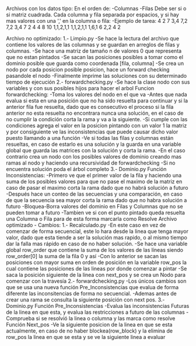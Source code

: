 Archivos con los datos tipo:
  En el orden de:
    -Columnas
    -Filas
  Debe ser si o si matriz cuadrada.
  Cada columna y fila separada por espacios, y si hay mas valores con una ',' en la columna o fila:
    -Ejemplo de tarea:
      4 2 7 3,4 7,2 7,2 3,4 7 2 4
      4 8 10 1,1,2,1,1 1,1,2,1,1 1,6,1 6 2,2 4 2

Archivo no optimizado:
  1.- Limpio.py 
    -Se hace la lectura del archivo que contiene los valores de las columnas y se guardan en arreglos de filas y columnas.
    -Se hace una matriz de tamaño n de valores 0 que representa que no estan pintados
    -Se sacan las posiciones posibles a tomar como el dominio posible que guarda como coordenada [fila, columna]
    -Se crea un nodo por cada posicion posible posicion, hace un forward checking pasandole el nodo
    -Finalmente imprime las soluciones con su determinado tiempo de ejecución
  2.- forwardchecking.py
    -Se hace la clase nodo con sus variables y con sus posibles hijos para hacer el arbol
    Funcion forwardchecking:
      -Toma los valores del nodo en el que va
      -Antes que nada evalua si esta en una posición que no ha sido resuelta para continuar y si la anterior fila fue resuelta, dado que es consecutivo el proceso si la fila anterior no esta resuelta no encontrara nunca una solución, en el caso de no cumplir la condición corta la rama y va a la siguiente.
      -Si cumple con las condiciones agrega el valor en la posicion pintando con un valor 1 la matriz y por consiguiente ve las inconsistencias que puede causar dicho valor puesto llamando a una función
      -Ve si todas las filas y columnas están resueltas, en caso de estarlo es una solución y la guarda en una variable global que guarda las matrices con la solución y corta la rama.
      -En el caso contrario crea un nodo con los posibles valores de dominio creando mas ramas al nodo y haciendo una recursividad de forwardchecking
      -Si no encuentra solución poda el árbol completo
  3.- Dominio.py
    Función Inconsistencias:
      -Primero ve que el primer valor de la fila y haciendo una suma de los posibles valores para que no pase el maximo de la matriz en caso de pasar el maximo corta la rama dado que no habrá solución a futuro
      -Después hace un conteo de las secuencias y una comparación, en caso de que la secuencia sea mayor corta la rama dado que no habra solución a futuro
      -Bloquea-Borra valores del dominio en Filas y Columnas que no se pueden tomar a futuro 
      -Tambien ve si con el punto pintado queda resuelta una Columna o Fila para de esta forma marcarla como Resolve
Archivo optimizado - Cambios:
  1.- Recalculado.py
    -En este caso en vez de comenzar de forma secuencial, este lo hara desde la linea que tenga mayor valor, dado que esta tiende a ser la solución mas rapido, o al mismo tiempo dar la falla mas rápido en caso de no haber solución.
    -Se hace una variable global row_order que contiene la suma de los valores de las líneas siendo row_order[0] la suma de la fila 0 y así
    -Con lo anterior se sacan las posiciones con mayor suma en orden de posición en la variable row_pos la cual contiene las posiciones de las lineas por donde comenzar a pintar
    -Se saca la posición siguiente de la linea con next_pos y se crea un Nodo para comenzar con la travesía
  2.- forwardchecking.py
    -Los únicos cambios son que se usa una nueva función Pre_Inconsistencias que evalua de forma diferente las inconsitencias de forma no secuencial.
    -Ademas antes de crear una rama se consulta la siguiente posición con next pos.
  3.- Dominio.py
    Función Pre_Inconsistencias
      -Evalua las inconsistencias Futuras de la linea en que esta, y evalua las restricciones a futuro de las columnas
      -Comprueba si se resolvió la linea o columna y las marca como resolve
    Función Next_pos
      -Ve la siguiente posicion de la linea en que se esta actualmente, en caso de no haber blockea(row_block) y la elimina de row_pos la linea en que se esta y se ve la siguiente linea a evaluar

